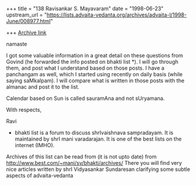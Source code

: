 +++
title = "138 Ravisankar S. Mayavaram"
date = "1998-06-23"
upstream_url = "https://lists.advaita-vedanta.org/archives/advaita-l/1998-June/008977.html"

+++
[Archive link](https://lists.advaita-vedanta.org/archives/advaita-l/1998-June/008977.html)

namaste

I got some valuable information in a great detail on these questions from
Govind (he forwarded the info posted on bhakti list *). I will go through
them, and post what I understand based on those posts. I have a panchangam
as well, which I started using recently on daily basis (while saying
saMkalpam). I will compare what is written in those posts with the almanac
and post it to the list.

Calendar based on Sun is called sauramAna and not sUryamana.

With respects,

Ravi

* bhakti list is a forum to discuss shrIvaishnava sampradayam. It is
maintained by shrI mani varadarajan. It is one of the best lists on the
internet (IMHO).

Archives of this list can be read from (it is not upto date) from
http://www.best.com/~mani/sv/bhakti/archives/ There you will find very
nice articles written by shrI Vidyasankar Sundaresan clarifying some
subtle aspects of advaita-vedanta

